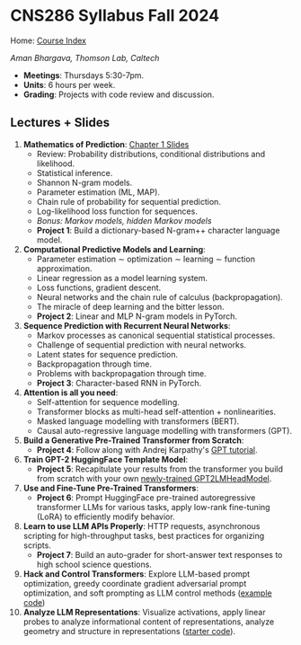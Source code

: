 # CNS286 Syllabus Fall 2024 

Home: [Course Index](https://lancelot.languagegame.io/cns286/index.html)

_Aman Bhargava, Thomson Lab, Caltech_

 - **Meetings**: Thursdays 5:30-7pm.
 - **Units**: 6 hours per week.
 - **Grading**: Projects with code review and discussion. 

## Lectures + Slides

 1. **Mathematics of Prediction**: [Chapter 1 Slides](ch01.html)
 	 - Review: Probability distributions, conditional distributions and likelihood. 
	 - Statistical inference.
	 - Shannon N-gram models. 
	 - Parameter estimation (ML, MAP).
	 - Chain rule of probability for sequential prediction. 
	 - Log-likelihood loss function for sequences. 
	 - _Bonus: Markov models, hidden Markov models_
	 - **Project 1**: Build a dictionary-based N-gram++ character language model. 
 2. **Computational Predictive Models and Learning**:
 	 - Parameter estimation $\sim$ optimization $\sim$ learning $\sim$ function approximation. 
	 - Linear regression as a model learning system. 
	 - Loss functions, gradient descent. 
	 - Neural networks and the chain rule of calculus (backpropagation).
	 - The miracle of deep learning and the bitter lesson. 
	 - **Project 2**: Linear and MLP N-gram models in PyTorch. 
 3. **Sequence Prediction with Recurrent Neural Networks**: 
 	 - Markov processes as canonical sequential statistical processes. 
 	 - Challenge of sequential prediction with neural networks. 
	 - Latent states for sequence prediction. 
	 - Backpropagation through time. 
	 - Problems with backpropagation through time. 
	 - **Project 3**: Character-based RNN in PyTorch.
 4. **Attention is all you need**: 
 	 - Self-attention for sequence modelling. 
	 - Transformer blocks as multi-head self-attention + nonlinearities. 
	 - Masked language modelling with transformers (BERT).
	 - Causal auto-regressive language modelling with transformers (GPT). 
 5. **Build a Generative Pre-Trained Transformer from Scratch**: 
 	 - **Project 4**: Follow along with Andrej Karpathy's [GPT tutorial](https://youtu.be/kCc8FmEb1nY?si=k4UW-QmI4bM5r3ky). 
 6. **Train GPT-2 HuggingFace Template Model**: 
 	 - **Project 5**: Recapitulate your results from the transformer you build from scratch with your own [newly-trained GPT2LMHeadModel](https://github.com/huggingface/transformers/blob/v4.45.2/src/transformers/models/gpt2/modeling_gpt2.py#L1179). 
 7. **Use and Fine-Tune Pre-Trained Transformers**: 
 	 - **Project 6**: Prompt HuggingFace pre-trained autoregressive transformer LLMs for various tasks, apply low-rank fine-tuning (LoRA) to efficiently modify behavior. 
 8. **Learn to use LLM APIs Properly**: HTTP requests, asynchronous scripting for high-throughput tasks, best practices for organizing scripts.
 	 - **Project 7**: Build an auto-grader for short-answer text responses to high school science questions. 
 9. **Hack and Control Transformers**: Explore LLM-based prompt optimization, greedy coordinate gradient adversarial prompt optimization, and soft prompting as LLM control methods ([example code](https://github.com/amanb2000/Magic_Words))
 10. **Analyze LLM Representations**: Visualize activations, apply linear probes to analyze informational content of representations, analyze geometry and structure in representations ([starter code](#)). 

